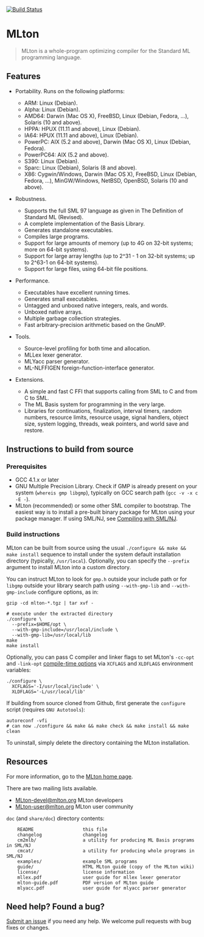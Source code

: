 [![Build Status](https://travis-ci.org/myegorov/mlton.svg?branch=TravisCI)](https://travis-ci.org/myegorov/mlton)

# MLton

> MLton is a whole-program optimizing compiler for the Standard ML
> programming language.

## Features

  + Portability. Runs on the following platforms:

    - ARM: Linux (Debian).
    - Alpha: Linux (Debian).
    - AMD64: Darwin (Mac OS X), FreeBSD, Linux (Debian, Fedora, ...),
        Solaris (10 and above).
    - HPPA: HPUX (11.11 and above), Linux (Debian).
    - IA64: HPUX (11.11 and above), Linux (Debian).
    - PowerPC: AIX (5.2 and above), Darwin (Mac OS X), Linux (Debian,
        Fedora).
    - PowerPC64: AIX (5.2 and above).
    - S390: Linux (Debian).
    - Sparc: Linux (Debian), Solaris (8 and above).
    - X86: Cygwin/Windows, Darwin (Mac OS X), FreeBSD, Linux (Debian,
        Fedora, ...), MinGW/Windows, NetBSD, OpenBSD, Solaris (10 and
        above).

  + Robustness.

    - Supports the full SML 97 language as given in The Definition 
        of Standard ML (Revised).
    - A complete implementation of the Basis Library.
    - Generates standalone executables.
    - Compiles large programs.
    - Support for large amounts of memory (up to 4G on 32-bit systems; 
        more on 64-bit systems).
    - Support for large array lengths (up to 2^31 - 1 on 32-bit
        systems; up to 2^63-1 on 64-bit systems).
    - Support for large files, using 64-bit file positions.

  + Performance.

    - Executables have excellent running times.
    - Generates small executables.
    - Untagged and unboxed native integers, reals, and words.
    - Unboxed native arrays.
    - Multiple garbage collection strategies.
    - Fast arbitrary-precision arithmetic based on the GnuMP.

  + Tools.

    - Source-level profiling for both time and allocation.
    - MLLex lexer generator.
    - MLYacc parser generator.
    - ML-NLFFIGEN foreign-function-interface generator.

  + Extensions.

    - A simple and fast C FFI that supports calling from SML to C and 
        from C to SML.
    - The ML Basis system for programming in the very large.
    - Libraries for continuations, finalization, interval timers,
        random numbers, resource limits, resource usage, signal
        handlers, object size, system logging, threads, weak pointers,
        and world save and restore.

## Instructions to build from source

### Prerequisites

 - GCC 4.1.x or later
 - GNU Multiple Precision Library. Check if GMP is already present
     on your system (`whereis gmp libgmp`), typically on GCC search path
     (`gcc -v -x c -E -`).
 - MLton (recommended) or some other SML compiler to bootstrap.
     The easiest way is to install a pre-built binary package for MLton
     using your package manager. If using SML/NJ, see
     [Compiling with SML/NJ](http://mlton.org/SelfCompiling).

### Build instructions

MLton can be built from source using the usual `./configure && make && make install` 
sequence to install under the system default installation directory
(typically, `/usr/local`). Optionally, you can specify the `--prefix`
argument to install MLton into a custom directory.

You can instruct MLton to look for `gmp.h` outside your include
path or for `libgmp` outside your library search path using
`--with-gmp-lib` and `--with-gmp-include` configure options, as in:

```shell
gzip -cd mlton-*.tgz | tar xvf -

# execute under the extracted directory
./configure \
  --prefix=$HOME/opt \
  --with-gmp-include=/usr/local/include \
  --with-gmp-lib=/usr/local/lib
make
make install
```

Optionally, you can pass C compiler and linker flags to set
MLton's `-cc-opt` and `-link-opt`
[compile-time options](http://www.mlton.org/CompileTimeOptions)
via `XCFLAGS` and `XLDFLAGS` environment variables:
```shell
./configure \
  XCFLAGS='-I/usr/local/include' \
  XLDFLAGS='-L/usr/local/lib'
```

If building from source cloned from Github, first generate the `configure`
script (requires `GNU Autotools`):
```shell
autoreconf -vfi
# can now ./configure && make && make check && make install && make clean
```

To uninstall, simply delete the directory containing the MLton installation.


## Resources

For more information, go to the [MLton home page](http://mlton.org/).

There are two mailing lists available.

 * MLton-devel@mlton.org  MLton developers
 * MLton-user@mlton.org   MLton user community 

`doc` (and `share/doc`) directory contents:

        README                  this file
        changelog               changelog
        cm2mlb/                 a utility for producing ML Basis programs in SML/NJ
        cmcat/                  a utility for producing whole programs in SML/NJ
        examples/               example SML programs
        guide/                  HTML MLton guide (copy of the MLton wiki)
        license/                license information
        mllex.pdf               user guide for mllex lexer generator
        mlton-guide.pdf         PDF version of MLton guide
        mlyacc.pdf              user guide for mlyacc parser generator


## Need help? Found a bug?

[Submit an issue](https://github.com/MLton/mlton/issues)
if you need any help. We welcome pull requests with bug fixes or changes.
